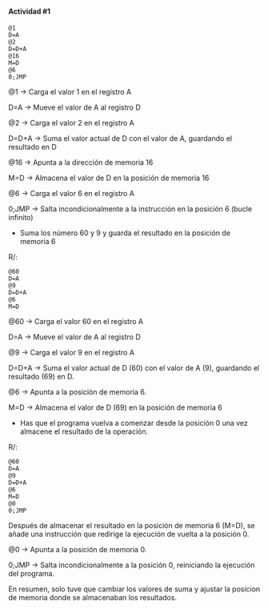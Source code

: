 #### Actividad #1

```
@1
D=A
@2
D=D+A
@16
M=D
@6
0;JMP
```
@1 -> Carga el valor 1 en el registro A

D=A -> Mueve el valor de A al registro D

@2 -> Carga el valor 2 en el registro A

D=D+A -> Suma el valor actual de D con el valor de A, guardando el resultado en D

@16 -> Apunta a la dirección de memoria 16

M=D -> Almacena el valor de D en la posición de memoria 16

@6 -> Carga el valor 6 en el registro A

0;JMP -> Salta incondicionalmente a la instrucción en la posición 6 (bucle infinito)


- Suma los número 60 y 9 y guarda el resultado en la posición de memoria 6
  
R/:
```
@60
D=A
@9
D=D+A
@6
M=D
```
@60 -> Carga el valor 60 en el registro A

D=A -> Mueve el valor de A al registro D

@9 -> Carga el valor 9 en el registro A

D=D+A -> Suma el valor actual de D (60) con el valor de A (9), guardando el resultado (69) en D.

@6 -> Apunta a la posición de memoria 6.

M=D -> Almacena el valor de D (69) en la posición de memoria 6



- Has que el programa vuelva a comenzar desde la posición 0 una vez almacene el resultado de la operación.
  
R/:
```
@60
D=A
@9
D=D+A
@6
M=D
@0
0;JMP
```
Después de almacenar el resultado en la posición de memoria 6 (M=D), se añade una instrucción que redirige la ejecución de vuelta a la posición 0.

@0 -> Apunta a la posición de memoria 0.

0;JMP -> Salta incondicionalmente a la posición 0, reiniciando la ejecución del programa.


En resumen, solo tuve que cambiar los valores de suma y ajustar la posicion de memoria donde se almacenaban los resultados.

